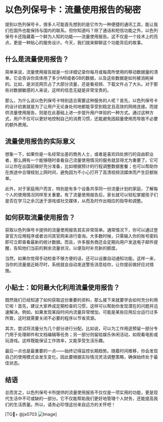 # 以色列保号卡：流量使用报告的秘密

提到以色列保号卡，很多人可能首先想到的是它作为一种便捷的通讯工具，能让我们在国外也能保持与国内的联系。但你知道吗？除了通话和短信功能之外，以色列保号卡还隐藏着一个鲜为人知的功能——流量使用报告。这不仅是一个技术上的亮点，更是一种贴心的服务设计。今天，我们就来聊聊这个功能背后的故事。

## 什么是流量使用报告？

简单来说，流量使用报告就是一份详细记录你每月或每周所使用的移动数据量的清单。它会告诉你具体用了多少MB或者GB的数据，以及这些数据是如何被消耗掉的。比如，是浏览网页占了大部分流量，还是看视频、下载文件占了大头。对于那些对数据敏感的人来说，这样的信息无疑是非常宝贵的。

那么，为什么说以色列保号卡特别适合需要这种服务的人呢？首先，以色列保号卡的设计初衷就是为了让用户无论身处何地都能享受到稳定且高效的网络连接。而提供流量使用报告，则是在此基础上进一步提升用户体验的一种方式。通过这种方式，用户不仅可以更好地控制自己的消费习惯，还能避免因超量使用而导致不必要的额外费用。

## 流量使用报告的实际意义

想象一下，如果你是一名经常出差的商务人士，或者是喜欢四处旅行的自由职业者，那么拥有一个能够随时查看自己流量使用情况的服务就显得尤为重要了。它可以让你在出国前做好充分准备，比如根据预计的行程调整数据套餐；也可以帮助你在旅途中合理规划上网时间，避免因为不小心打开了高清视频流媒体而产生巨额账单。

此外，对于家庭用户而言，特别是有多个设备共享同一份流量计划的家庭，了解每个人的使用情况同样至关重要。有了流量使用报告后，家长就可以轻松掌握孩子们是否在学习之余沉迷于游戏或社交媒体，从而及时作出相应的指导和调整。

## 如何获取流量使用报告？

获取以色列保号卡提供的流量使用报告其实非常简单。通常情况下，你可以通过登录官方应用程序或者访问其官网来进行查询。大多数时候，只需输入你的账号密码即可立即查看最新的统计数据。而且，许多服务商还会定期向用户发送电子邮件提醒，告知他们当前的剩余流量状况，以便及时补充新的额度。

当然，如果你觉得手动检查不够方便的话，还可以设置自动通知功能。这样一来，当你的流量接近耗尽时，系统就会自动发送警告消息给你，让你提前做好应对措施。

## 小贴士：如何最大化利用流量使用报告？

既然我们已经知道了如何获取这份重要的资料，那么接下来就要学会如何充分利用它啦！首先，建议大家养成定期检查的习惯，这样可以帮助你发现潜在的问题并迅速解决。例如，如果发现某段时间内流量异常增加，可能是某些应用后台运行过多所致，这时就需要关闭不必要的程序以节省资源。

其次，尝试将流量分为几个部分进行分配。比如说，可以为工作用途预留一部分专门用于处理邮件和文档编辑等任务；另一部分则留给娱乐休闲活动，如观看电影或玩游戏。这样既能保证工作效率，又能享受生活乐趣。

最后一点也是最重要的一点——始终记得监控长期趋势。随着时间推移，你会发现自己的使用模式会发生变化，因此要根据实际情况灵活调整策略，确保始终处于最佳状态。

## 结语

总而言之，以色列保号卡所提供的流量使用报告不仅仅是一项实用的功能，更是现代生活中不可或缺的一部分。它不仅能帮助我们更好地管理个人财务，还能提高我们的生活质量。所以，请务必珍惜这份来自远方的关怀吧！

[TG💪+ @jx0703 ![Image](https://github.com/user-attachments/assets/dbca1d08-cadb-493c-b0ec-ad6f7a83f270)]